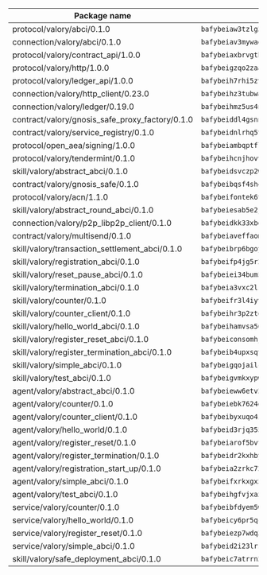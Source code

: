 | Package name                                                  | Package hash                                                  |
| ------------------------------------------------------------- | ------------------------------------------------------------- |
| protocol/valory/abci/0.1.0                                    | `bafybeiaw3tzlg3rkvnn5fcufblktmfwngmxugn4yo7pyjp76zz6aqtqcay` |
| connection/valory/abci/0.1.0                                  | `bafybeiav3mywaeik35huowg6vjekllqiaeorxlc6eesc6aftlb7msh6mdu` |
| protocol/valory/contract_api/1.0.0                            | `bafybeiaxbrvgtbdrh4lslskuxyp4awyr4whcx3nqq5yrr6vimzsxg5dy64` |
| protocol/valory/http/1.0.0                                    | `bafybeigzqo2zaakcjtzzsm6dh4x73v72xg6ctk6muyp5uq5ueb7y34fbxy` |
| protocol/valory/ledger_api/1.0.0                              | `bafybeih7rhi5zvfvwakx5ifgxsz2cfipeecsh7bm3gnudjxtvhrygpcftq` |
| connection/valory/http_client/0.23.0                          | `bafybeihz3tubwado7j3wlivndzzuj3c6fdsp4ra5r3nqixn3ufawzo3wii` |
| connection/valory/ledger/0.19.0                               | `bafybeihmz5us4ntmzvgikpkx4tththrl7zvou4uiebvletdeliidiuhi6m` |
| contract/valory/gnosis_safe_proxy_factory/0.1.0               | `bafybeiddl4gsnngdztzmgvxka72horqcyh6pgdkb6jz3w6ephf2wx6kjie` |
| contract/valory/service_registry/0.1.0                        | `bafybeidnlrhq5tphu2bao4uslpku77qpbkyuifm2ov2w6gl36heee4ivuq` |
| protocol/open_aea/signing/1.0.0                               | `bafybeiambqptflge33eemdhis2whik67hjplfnqwieoa6wblzlaf7vuo44` |
| protocol/valory/tendermint/0.1.0                              | `bafybeihcnjhovvyyfbkuw5sjyfx2lfd4soeocfqzxz54g67333m6nk5gxq` |
| skill/valory/abstract_abci/0.1.0                              | `bafybeidsvczp2wdu63eic7ytv2tdioscr2flaqfys755j5775xqotxqd54` |
| contract/valory/gnosis_safe/0.1.0                             | `bafybeibqsf4sh4f4lshbxnwapzxuul6ywzgq4nfoxd7wye6s3ncb5amlvq` |
| protocol/valory/acn/1.1.0                                     | `bafybeifontek6tvaecatoauiule3j3id6xoktpjubvuqi3h2jkzqg7zh7a` |
| skill/valory/abstract_round_abci/0.1.0                        | `bafybeiesab5e2jyhkbtvjdyb3zwgrqz2flj6w63nixdgn5rnuyapcivx3a` |
| connection/valory/p2p_libp2p_client/0.1.0                     | `bafybeidkk33xbga54szmitk6uwsi3ef56hbbdbuasltqtiyki34hgfpnxa` |
| contract/valory/multisend/0.1.0                               | `bafybeiaveffaomsnmsc5hx62o77u7ilma6eipox7m5lrwa56737ektva3i` |
| skill/valory/transaction_settlement_abci/0.1.0                | `bafybeibrp6bgoykula5rnq7oaiuzxruw47s6dlsb4ochwgbu5uddcprzfa` |
| skill/valory/registration_abci/0.1.0                          | `bafybeifp4jg5r2tkuex62bt2khzrpkezoidlbxuhzixxedydw4j6aooazq` |
| skill/valory/reset_pause_abci/0.1.0                           | `bafybeiei34bum5dqx5bbnikr4uh2644r5y36o3l6m6a4vzhyxzijyzmswa` |
| skill/valory/termination_abci/0.1.0                           | `bafybeia3vxc2lsdnuzaowynirgzgoxjx76gmcfemtmxhgftdqhc3ji7jvq` |
| skill/valory/counter/0.1.0                                    | `bafybeifr3l4iyvqrchakm2g4schotbbuh5efghro6jm7iearsdkkicjioy` |
| skill/valory/counter_client/0.1.0                             | `bafybeihr3p2ztqpbgzuo4xi7gwq4hjcc3khibirritnxkajaugshlzxjke` |
| skill/valory/hello_world_abci/0.1.0                           | `bafybeihamvsa56wcpyd2azyjzikik7d6xzz6mmwdmesnjukn5w3sskvfpa` |
| skill/valory/register_reset_abci/0.1.0                        | `bafybeiconsomhjicxxxff45cjmid7ebqeajqgwncdxujcmmbqmarynknze` |
| skill/valory/register_termination_abci/0.1.0                  | `bafybeib4upxsqt4mgkgg2z76wnyhj44wtyeyg6umk42q6z6liotsnpivvu` |
| skill/valory/simple_abci/0.1.0                                | `bafybeigqojailc6vtdigd5x7zfeul5upv4bfgyeugeoxoyswljqj5b5dwu` |
| skill/valory/test_abci/0.1.0                                  | `bafybeigvmkxypwvruivisozzwfnzt47we3k4lfmbjjfnz7fshqangntymy` |
| agent/valory/abstract_abci/0.1.0                              | `bafybeieww6etv27hv7jp5jphkf57qogsbaszts3l7yxs2lks6jsjju64mi` |
| agent/valory/counter/0.1.0                                    | `bafybeiebk7624gk4uh43mnaktxidkqzzcywsb3bh2xgxihqarjhj5h24wy` |
| agent/valory/counter_client/0.1.0                             | `bafybeibyxuqo4itomksd6wvr3loblr2ba4jxa4x3wvtgr3rofpl5xueaaa` |
| agent/valory/hello_world/0.1.0                                | `bafybeid3rjq355ixz56ifm7c2h2wwookfv5x7dneophiwawc3q3puioawq` |
| agent/valory/register_reset/0.1.0                             | `bafybeiarof5bvtotnh5tem6fzxr7mam4mot7pdi5pz44mcaslqkttgf744` |
| agent/valory/register_termination/0.1.0                       | `bafybeidr2kxhbyzlbicgt5mdx62vup2h6mmuwf6jh26cryvj7cxdbgfive` |
| agent/valory/registration_start_up/0.1.0                      | `bafybeia2zrkc72didx2zxc5bicrwtxsok3gpvey25horcoizpng3wonecu` |
| agent/valory/simple_abci/0.1.0                                | `bafybeifxrkxgx563w5xjl5pvqp6tzcmozhej73qwfzqei3yqidwhx3b5oq` |
| agent/valory/test_abci/0.1.0                                  | `bafybeihgfvjxax3w4bxnpmx2ziqhju77n6ceg6bfsirerjjeozejclib54` |
| service/valory/counter/0.1.0                                  | `bafybeibfdyem5w3kcjdljsilvjxwrbmyo2igafx3zg6i3vteh5donsm434` |
| service/valory/hello_world/0.1.0                              | `bafybeicy6pr5qcloxcjvhpsv3eqriv445olcvgmy3vvschr33sfsyesksq` |
| service/valory/register_reset/0.1.0                           | `bafybeiezp7wdq34y2n5m5v6tnboutmfisuhcwp3fw55q3z3gq6zjjxju4a` |
| service/valory/simple_abci/0.1.0                              | `bafybeid2i23lrskvdofmdhfi2lymxofi6hbe33kjgo367n7ktpkolqm42u` |
| skill/valory/safe_deployment_abci/0.1.0                       | `bafybeic7atrrn2ts2maahgzcwubnox3ldereaa7xkkzgjuuttl7ltqhxfu` |
